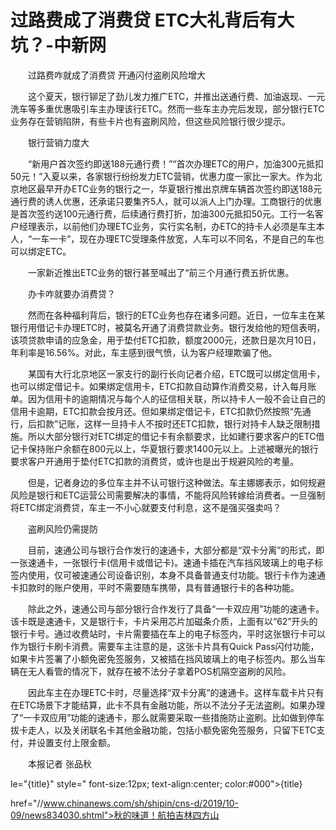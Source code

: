 # 过路费成了消费贷 ETC大礼背后有大坑？-中新网

　　过路费咋就成了消费贷 开通闪付盗刷风险增大

　　这个夏天，银行铆足了劲儿发力推广ETC，并推出送通行费、加油返现、一元洗车等多重优惠吸引车主办理该行ETC。然而一些车主办完后发现，部分银行ETC业务存在营销陷阱，有些卡片也有盗刷风险，但这些风险银行很少提示。

　　银行营销力度大

　　“新用户首次签约即送188元通行费！”“首次办理ETC的用户，加油300元抵扣50元！”入夏以来，各家银行纷纷发力ETC营销，优惠力度一家比一家大。作为北京地区最早开办ETC业务的银行之一，华夏银行推出京牌车辆首次签约即送188元通行费的诱人优惠，还承诺只要集齐5人，就可以派人上门办理。工商银行的优惠是首次签约送100元通行费，后续通行费打折，加油300元抵扣50元。工行一名客户经理表示，以前他们办理ETC业务，实行实名制，办ETC的持卡人必须是车主本人，“一车一卡”，现在办理ETC受理条件放宽，人车可以不同名，不是自己的车也可以绑定ETC。

　　一家新近推出ETC业务的银行甚至喊出了“前三个月通行费五折优惠。

　　办卡咋就要办消费贷？

　　然而在各种福利背后，银行的ETC业务也存在诸多问题。近日，一位车主在某银行用借记卡办理ETC时，被莫名开通了消费贷款业务。银行发给他的短信表明，该项贷款申请的应急金，用于垫付ETC扣款，额度2000元，还款日是次月10日，年利率是16.56%。对此，车主感到很气愤，认为客户经理欺骗了他。

　　某国有大行北京地区一家支行的副行长向记者介绍，ETC既可以绑定信用卡，也可以绑定借记卡。如果绑定信用卡，ETC扣款自动算作消费交易，计入每月账单。因为信用卡的逾期情况与每个人的征信相关联，所以持卡人一般不会让自己的信用卡逾期，ETC扣款会按月还。但如果绑定借记卡，ETC扣款仍然按照“先通行，后扣款”记账，这样一旦持卡人不按时还ETC扣款，银行对持卡人缺乏限制措施。所以大部分银行对ETC绑定的借记卡有余额要求，比如建行要求客户的ETC借记卡保持账户余额在800元以上，华夏银行要求1400元以上。上述被曝光的银行要求客户开通用于垫付ETC扣款的消费贷，或许也是出于规避风险的考量。

　　但是，记者身边的多位车主并不认可银行这种做法。车主娜娜表示，如何规避风险是银行和ETC运营公司需要解决的事情，不能将风险转嫁给消费者。一旦强制将ETC绑定消费贷，车主一不小心就要支付利息，这不是强买强卖吗？

　　盗刷风险仍需提防

　　目前，速通公司与银行合作发行的速通卡，大部分都是“双卡分离”的形式，即一张速通卡，一张银行卡(信用卡或借记卡)。速通卡插在汽车挡风玻璃上的电子标签内使用，仅可被速通公司设备识别，本身不具备普通支付功能。银行卡作为速通卡扣款时的账户使用，平时不需要随车携带，具有普通银行卡的各种功能。

　　除此之外，速通公司与部分银行合作发行了具备“一卡双应用”功能的速通卡。该卡既是速通卡，又是银行卡，卡片采用芯片加磁条介质，上面有以“62”开头的银行卡号。通过收费站时，卡片需要插在车上的电子标签内，平时这张银行卡可以作为银行卡刷卡消费。需要车主注意的是，这张卡片具有Quick Pass闪付功能，如果卡片签署了小额免密免签服务，又被插在挡风玻璃上的电子标签内。那么当车辆在无人看管的情况下，就存在被不法分子拿着POS机隔空盗刷的风险。

　　因此车主在办理ETC卡时，尽量选择“双卡分离”的速通卡。这样车载卡片只有在ETC场景下才能结算，此卡不具有金融功能，所以不法分子无法盗刷。如果办理了“一卡双应用”功能的速通卡，那么就需要采取一些措施防止盗刷。比如做到停车拔卡走人，以及关闭联名卡其他金融功能，包括小额免密免签服务，只留下ETC支付，并设置支付上限金额。

　　本报记者 张品秋

le="{title}" style=" font-size:12px; text-align:center; color:#000">{title}

href="//www.chinanews.com/sh/shipin/cns-d/2019/10-09/news834030.shtml">秋的味道！航拍吉林四方山
